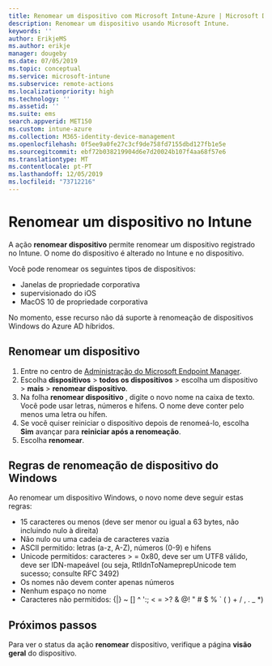 ```yaml
---
title: Renomear um dispositivo com Microsoft Intune-Azure | Microsoft Docs
description: Renomear um dispositivo usando Microsoft Intune.
keywords: ''
author: ErikjeMS
ms.author: erikje
manager: dougeby
ms.date: 07/05/2019
ms.topic: conceptual
ms.service: microsoft-intune
ms.subservice: remote-actions
ms.localizationpriority: high
ms.technology: ''
ms.assetid: ''
ms.suite: ems
search.appverid: MET150
ms.custom: intune-azure
ms.collection: M365-identity-device-management
ms.openlocfilehash: 0f5ee9a0fe27c3cf9de758fd7155dbd127fb1e5e
ms.sourcegitcommit: ebf72b038219904d6e7d20024b107f4aa68f57e6
ms.translationtype: MT
ms.contentlocale: pt-PT
ms.lasthandoff: 12/05/2019
ms.locfileid: "73712216"
---
```

# <a name="rename-a-device-in-intune"></a>Renomear um dispositivo no Intune

A ação **renomear dispositivo** permite renomear um dispositivo registrado no Intune. O nome do dispositivo é alterado no Intune e no dispositivo.

Você pode renomear os seguintes tipos de dispositivos:
- Janelas de propriedade corporativa 
- supervisionado do iOS
- MacOS 10 de propriedade corporativa

No momento, esse recurso não dá suporte à renomeação de dispositivos Windows do Azure AD híbridos.

## <a name="rename-a-device"></a>Renomear um dispositivo

1. Entre no centro de [Administração do Microsoft Endpoint Manager](https://go.microsoft.com/fwlink/?linkid=2109431).
3. Escolha **dispositivos** > **todos os dispositivos** > escolha um dispositivo > **mais** > **renomear dispositivo**.
4. Na folha **renomear dispositivo** , digite o novo nome na caixa de texto. Você pode usar letras, números e hifens. O nome deve conter pelo menos uma letra ou hífen.
5. Se você quiser reiniciar o dispositivo depois de renomeá-lo, escolha **Sim** avançar para **reiniciar após a renomeação**.
6. Escolha **renomear**.

## <a name="windows-device-rename-rules"></a>Regras de renomeação de dispositivo do Windows
Ao renomear um dispositivo Windows, o novo nome deve seguir estas regras:
- 15 caracteres ou menos (deve ser menor ou igual a 63 bytes, não incluindo nulo à direita)
- Não nulo ou uma cadeia de caracteres vazia
- ASCII permitido: letras (a-z, A-Z), números (0-9) e hifens
- Unicode permitidos: caracteres > = 0x80, deve ser um UTF8 válido, deve ser IDN-mapeável (ou seja, RtlIdnToNameprepUnicode tem sucesso; consulte RFC 3492)
- Os nomes não devem conter apenas números
- Nenhum espaço no nome
- Caracteres não permitidos: {|} ~ [\] ^ ':; < = >? & @! " # $ % ` ( ) + / , . _ *)


## <a name="next-steps"></a>Próximos passos

Para ver o status da ação **renomear** dispositivo, verifique a página **visão geral** do dispositivo.
